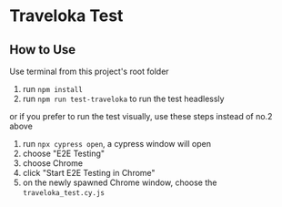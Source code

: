 # Traveloka Test

## How to Use
Use terminal from this project's root folder
1. run `npm install`
2. run `npm run test-traveloka` to run the test headlessly

or if you prefer to run the test visually, use these steps instead of no.2 above

1. run `npx cypress open`, a cypress window will open
2. choose "E2E Testing"
3. choose Chrome
4. click "Start E2E Testing in Chrome"
5. on the newly spawned Chrome window, choose the `traveloka_test.cy.js`
